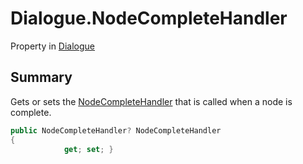 # Dialogue.NodeCompleteHandler

Property in [Dialogue](/docs/api/csharp/yarn.dialogue.md)

## Summary


Gets or sets the  [NodeCompleteHandler](yarn.nodecompletehandler.md)  that is
called when a node is complete.


```csharp
public NodeCompleteHandler? NodeCompleteHandler
{
            get; set; }
```

